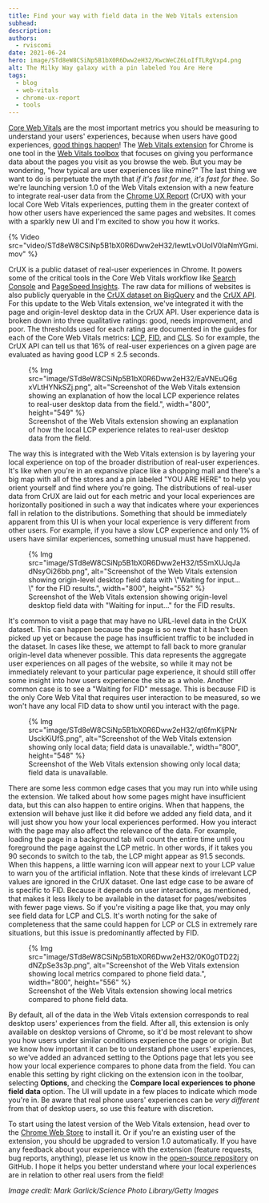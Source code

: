 ```yaml
---
title: Find your way with field data in the Web Vitals extension
subhead:
description:
authors:
  - rviscomi
date: 2021-06-24
hero: image/STd8eW8CSiNp5B1bX0R6Dww2eH32/KwcWeCZ6LoIfTLRgVxp4.png
alt: The Milky Way galaxy with a pin labeled You Are Here
tags:
  - blog
  - web-vitals
  - chrome-ux-report
  - tools
---
```


[Core Web Vitals](https://web.dev/vitals) are the most important metrics you should be measuring to understand your users' experiences, because when users have good experiences, [good things happen](https://wpostats.com/)! The [Web Vitals extension](https://chrome.google.com/webstore/detail/web-vitals/ahfhijdlegdabablpippeagghigmibma?hl=en) for Chrome is one tool in the [Web Vitals toolbox](https://web.dev/vitals-tools/) that focuses on giving you performance data about the pages you visit as you browse the web. But you may be wondering, "how typical are user experiences like mine?" The last thing we want to do is perpetuate the myth that _if it's fast for me, it's fast for thee_. So we're launching version 1.0 of the Web Vitals extension with a new feature to integrate real-user data from the [Chrome UX Report](https://web.dev/chrome-ux-report/) (CrUX) with your local Core Web Vitals experiences, putting them in the greater context of how other users have experienced the same pages and websites. It comes with a sparkly new UI and I'm excited to show you how it works.

{% Video src="video/STd8eW8CSiNp5B1bX0R6Dww2eH32/IewtLvOUoIV0IaNmYGmi.mov" %}

CrUX is a public dataset of real-user experiences in Chrome. It powers some of the critical tools in the Core Web Vitals workflow like [Search Console](https://support.google.com/webmasters/answer/9205520#about_data) and [PageSpeed Insights](https://developers.google.com/speed/docs/insights/v5/about#crux). The raw data for millions of websites is also publicly queryable in the [CrUX dataset on BigQuery](https://web.dev/chrome-ux-report-bigquery) and the [CrUX API](https://web.dev/chrome-ux-report-api). For this update to the Web Vitals extension, we've integrated it with the page and origin-level desktop data in the CrUX API. User experience data is broken down into three qualitative ratings: good, needs improvement, and poor. The thresholds used for each rating are documented in the guides for each of the Core Web Vitals metrics: [LCP](https://web.dev/lcp/#what-is-lcp), [FID](https://web.dev/fid/#what-is-fid), and [CLS](https://web.dev/cls/#what-is-a-good-cls-score). So for example, the CrUX API can tell us that 16% of real-user experiences on a given page are evaluated as having good LCP ≤ 2.5 seconds.

<figure class="w-figure">
{% Img src="image/STd8eW8CSiNp5B1bX0R6Dww2eH32/EaVNEuQ6gxVLtHYNkSZj.png", alt="Screenshot of the Web Vitals extension showing an explanation of how the local LCP experience relates to real-user desktop data from the field.", width="800", height="549" %}
  <figcaption class="w-figcaption">
    Screenshot of the Web Vitals extension showing an explanation of how the local LCP experience relates to real-user desktop data from the field.
  </figcaption>
</figure>

The way this is integrated with the Web Vitals extension is by layering your local experience on top of the broader distribution of real-user experiences. It's like when you're in an expansive place like a shopping mall and there's a big map with all of the stores and a pin labeled "YOU ARE HERE" to help you orient yourself and find where you're going. The distributions of real-user data from CrUX are laid out for each metric and your local experiences are horizontally positioned in such a way that indicates where your experiences fall in relation to the distributions. Something that should be immediately apparent from this UI is when your local experience is very different from other users. For example, if you have a slow LCP experience and only 1% of users have similar experiences, something unusual must have happened.

<figure class="w-figure">
{% Img src="image/STd8eW8CSiNp5B1bX0R6Dww2eH32/t5SmXUJqJadNsyOi26bb.png", alt="Screenshot of the Web Vitals extension showing origin-level desktop field data with \"Waiting for input…\" for the FID results.", width="800", height="552" %}
  <figcaption class="w-figcaption">
    Screenshot of the Web Vitals extension showing origin-level desktop field data with "Waiting for input…" for the FID results.
  </figcaption>
</figure>

It's common to visit a page that may have no URL-level data in the CrUX dataset. This can happen because the page is so new that it hasn't been picked up yet or because the page has insufficient traffic to be included in the dataset. In cases like these, we attempt to fall back to more granular origin-level data whenever possible. This data represents the aggregate user experiences on all pages of the website, so while it may not be immediately relevant to your particular page experience, it should still offer some insight into how users experience the site as a whole. Another common case is to see a "Waiting for FID" message. This is because FID is the only Core Web Vital that requires user interaction to be measured, so we won't have any local FID data to show until you interact with the page.

<figure class="w-figure">
{% Img src="image/STd8eW8CSiNp5B1bX0R6Dww2eH32/qt6fmKIjPNrUsckKiUfS.png", alt="Screenshot of the Web Vitals extension showing only local data; field data is unavailable.", width="800", height="548" %}
  <figcaption class="w-figcaption">
    Screenshot of the Web Vitals extension showing only local data; field data is unavailable.
  </figcaption>
</figure>

There are some less common edge cases that you may run into while using the extension. We talked about how some pages might have insufficient data, but this can also happen to entire origins. When that happens, the extension will behave just like it did before we added any field data, and it will just show you how your local experiences performed. How you interact with the page may also affect the relevance of the data. For example, loading the page in a background tab will count the entire time until you foreground the page against the LCP metric. In other words, if it takes you 90 seconds to switch to the tab, the LCP might appear as 91.5 seconds. When this happens, a little warning icon will appear next to your LCP value to warn you of the artificial inflation. Note that these kinds of irrelevant LCP values are ignored in the CrUX dataset. One last edge case to be aware of is specific to FID. Because it depends on user interactions, as mentioned, that makes it less likely to be available in the dataset for pages/websites with fewer page views. So if you're visiting a page like that, you may only see field data for LCP and CLS. It's worth noting for the sake of completeness that the same could happen for LCP or CLS in extremely rare situations, but this issue is predominantly affected by FID.

<figure class="w-figure">
{% Img src="image/STd8eW8CSiNp5B1bX0R6Dww2eH32/0K0g0TD22jdNZpSe3s3p.png", alt="Screenshot of the Web Vitals extension showing local metrics compared to phone field data.", width="800", height="556" %}
  <figcaption class="w-figcaption">
    Screenshot of the Web Vitals extension showing local metrics compared to phone field data.
  </figcaption>
</figure>

By default, all of the data in the Web Vitals extension corresponds to real desktop users' experiences from the field. After all, this extension is only available on desktop versions of Chrome, so it'd be most relevant to show you how users under similar conditions experience the page or origin. But we know how important it can be to understand phone users' experiences, so we've added an advanced setting to the Options page that lets you see how your local experience compares to phone data from the field. You can enable this setting by right clicking on the extension icon in the toolbar, selecting **Options**, and checking the **Compare local experiences to phone field data** option. The UI will update in a few places to indicate which mode you're in. Be aware that real phone users' experiences can be _very different_ from that of desktop users, so use this feature with discretion.

To start using the latest version of the Web Vitals extension, head over to the [Chrome Web Store](https://chrome.google.com/webstore/detail/web-vitals/ahfhijdlegdabablpippeagghigmibma?hl=en) to install it. Or if you're an existing user of the extension, you should be upgraded to version 1.0 automatically. If you have any feedback about your experience with the extension (feature requests, bug reports, anything), please let us know in the [open-source repository](https://github.com/GoogleChrome/web-vitals-extension) on GitHub. I hope it helps you better understand where your local experiences are in relation to other real users from the field!

_Image credit: Mark Garlick/Science Photo Library/Getty Images_
